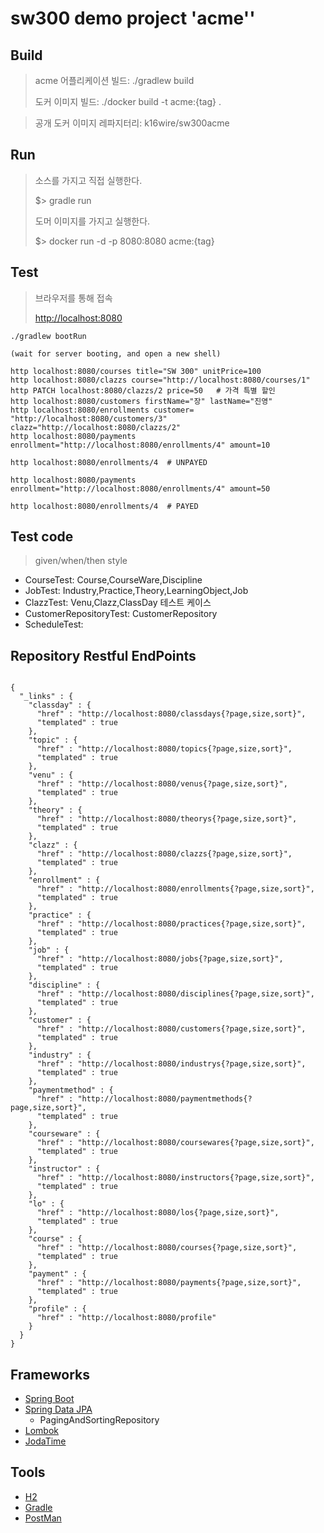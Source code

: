 # sw300 demo project 'acme''


## Build

> acme 어플리케이션 빌드: ./gradlew build
>
> 도커 이미지 빌드: ./docker build -t acme:{tag} .

> 공개 도커 이미지 레파지터리: k16wire/sw300acme

## Run

> 소스를 가지고 직접 실행한다.
>
> $> gradle run
>
> 도머 이미지를 가지고 실행한다.
> 
> $> docker run -d -p 8080:8080 acme:{tag}

## Test

> 브라우저를 통해 접속
>
> [http://localhost:8080](http://localhost:8080)

```
./gradlew bootRun

(wait for server booting, and open a new shell)

http localhost:8080/courses title="SW 300" unitPrice=100
http localhost:8080/clazzs course="http://localhost:8080/courses/1" 
http PATCH localhost:8080/clazzs/2 price=50   # 가격 특별 할인 
http localhost:8080/customers firstName="장" lastName="진영"
http localhost:8080/enrollments customer= "http://localhost:8080/customers/3" clazz="http://localhost:8080/clazzs/2"
http localhost:8080/payments enrollment="http://localhost:8080/enrollments/4" amount=10

http localhost:8080/enrollments/4  # UNPAYED

http localhost:8080/payments enrollment="http://localhost:8080/enrollments/4" amount=50

http localhost:8080/enrollments/4  # PAYED

```

## Test code

> given/when/then style

- CourseTest: Course,CourseWare,Discipline
- JobTest: Industry,Practice,Theory,LearningObject,Job
- ClazzTest: Venu,Clazz,ClassDay 테스트 케이스
- CustomerRepositoryTest: CustomerRepository
- ScheduleTest: 

## Repository Restful EndPoints

<pre><code>
{
  "_links" : {
    "classday" : {
      "href" : "http://localhost:8080/classdays{?page,size,sort}",
      "templated" : true
    },
    "topic" : {
      "href" : "http://localhost:8080/topics{?page,size,sort}",
      "templated" : true
    },
    "venu" : {
      "href" : "http://localhost:8080/venus{?page,size,sort}",
      "templated" : true
    },
    "theory" : {
      "href" : "http://localhost:8080/theorys{?page,size,sort}",
      "templated" : true
    },
    "clazz" : {
      "href" : "http://localhost:8080/clazzs{?page,size,sort}",
      "templated" : true
    },
    "enrollment" : {
      "href" : "http://localhost:8080/enrollments{?page,size,sort}",
      "templated" : true
    },
    "practice" : {
      "href" : "http://localhost:8080/practices{?page,size,sort}",
      "templated" : true
    },
    "job" : {
      "href" : "http://localhost:8080/jobs{?page,size,sort}",
      "templated" : true
    },
    "discipline" : {
      "href" : "http://localhost:8080/disciplines{?page,size,sort}",
      "templated" : true
    },
    "customer" : {
      "href" : "http://localhost:8080/customers{?page,size,sort}",
      "templated" : true
    },
    "industry" : {
      "href" : "http://localhost:8080/industrys{?page,size,sort}",
      "templated" : true
    },
    "paymentmethod" : {
      "href" : "http://localhost:8080/paymentmethods{?page,size,sort}",
      "templated" : true
    },
    "courseware" : {
      "href" : "http://localhost:8080/coursewares{?page,size,sort}",
      "templated" : true
    },
    "instructor" : {
      "href" : "http://localhost:8080/instructors{?page,size,sort}",
      "templated" : true
    },
    "lo" : {
      "href" : "http://localhost:8080/los{?page,size,sort}",
      "templated" : true
    },
    "course" : {
      "href" : "http://localhost:8080/courses{?page,size,sort}",
      "templated" : true
    },
    "payment" : {
      "href" : "http://localhost:8080/payments{?page,size,sort}",
      "templated" : true
    },
    "profile" : {
      "href" : "http://localhost:8080/profile"
    }
  }
}
</code></pre>

## Frameworks

- [Spring Boot](http://spring.io/projects/spring-boot)
- [Spring Data JPA](https://spring.io/projects/spring-data-jpa)
    * PagingAndSortingRepository
- [Lombok](https://projectlombok.org/)
- [JodaTime](https://www.joda.org/joda-time/index.html)

## Tools

- [H2](http://www.h2database.com/html/main.html)
- [Gradle](https://gradle.org/)
- [PostMan](https://www.getpostman.com/)